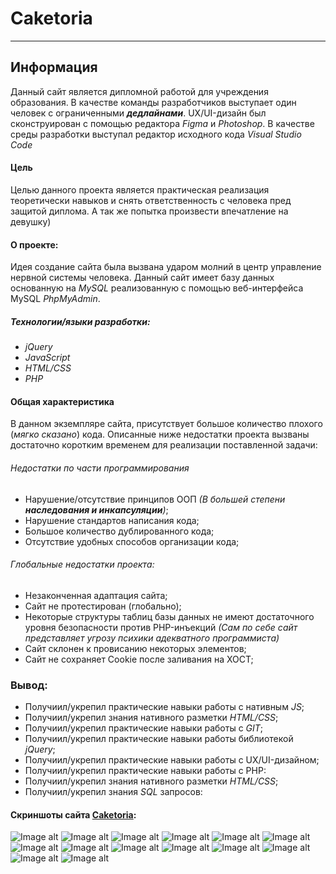 # Caketoria 
___
## Информация
Данный сайт является дипломной работой для учреждения образования. 
В качестве команды разработчиков выступает один человек с ограниченными ***дедлайнами***. UX/UI-дизайн был сконструирован с помощью редактора *Figma* и *Photoshop*. В качестве среды разработки выступал редактор исходного кода *Visual Studio Code*
#### Цель

Целью данного проекта является практическая реализация теоретически навыков и снять ответственность с человека пред защитой диплома. А так же попытка произвести впечатление на девушку)

#### О проекте: 

Идея создание сайта была вызвана ударом молний в центр управление нервной системы человека.
Данный сайт имеет базу данных основанную на *MySQL* реализованную с помощью веб-интерфейса MySQL *PhpMyAdmin*.
##### Технологии/языки разработки:
* *jQuery*
* *JavaScript*
* *HTML/CSS*
* *PHP*
#### Общая характеристика 
В данном экземпляре сайта, присутствует большое количество плохого (*мягко сказано*) кода. 
Описанные ниже недостатки проекта вызваны достаточно коротким временем для реализации поставленной задачи:
###### Недостатки по части программирования
* Нарушение/отсутствие принципов ООП *(В большей степени ***наследования и инкапсуляции***)*;
* Нарушение стандартов написания кода;
* Большое количество дублированного кода;
* Отсутствие удобных способов организации кода;

###### Глобальные недостатки проекта:
* Незаконченная адаптация сайта;
* Сайт не протестирован (глобально);
* Некоторые структуры таблиц базы данных не имеют достаточного уровня безопасности против PHP-инъекций *(Сам по себе сайт представляет угрозу психики адекватного программиста)*
* Сайт склонен к провисанию некоторых элементов;
* Сайт не сохраняет Cookie после заливания на ХОСТ;
### Вывод:
* Получиил/укрепил практические навыки работы с нативным *JS*;
* Получиил/укрепил знания нативного разметки *HTML/CSS*;
* Получиил/укрепил практические навыки работы с *GIT*;
* Получиил/укрепил практические навыки работы библиотекой *jQuery*;
* Получиил/укрепил практические навыки работы с UX/UI-дизайном;
* Получиил/укрепил практические навыки работы с PHP:
* Получиил/укрепил знания нативного разметки *HTML/CSS*;
* Получиил/укрепил знания *SQL* запросов:



#### Скриншоты сайта [Caketoria](http://r29292ne.beget.tech/):
![Image alt](/Readme/Website/1.jpg)
![Image alt](/Readme/Website/2.jpg)
![Image alt](/Readme/Website/3.jpg)
![Image alt](/Readme/Website/4.jpg)
![Image alt](/Readme/Website/5.jpg)
![Image alt](/Readme/Website/6.jpg)
![Image alt](/Readme/Website/7.jpg)
![Image alt](/Readme/Website/8.jpg)
![Image alt](/Readme/Website/9.jpg)
![Image alt](/Readme/Website/10.jpg)
![Image alt](/Readme/Website/11.jpg)
![Image alt](/Readme/Website/12.jpg)
![Image alt](/Readme/Website/13.jpg)
![Image alt](/Readme/Website/14.jpg)
